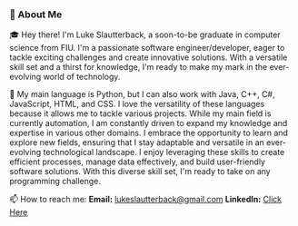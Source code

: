 ### 🚀 About Me

🎓 Hey there! I'm Luke Slautterback, a soon-to-be graduate in computer science from FIU. I'm a passionate software engineer/developer, eager to tackle exciting challenges and create innovative solutions. With a versatile skill set and a thirst for knowledge, I'm ready to make my mark in the ever-evolving world of technology.

💬 My main language is Python, but I can also work with Java, C++, C#, JavaScript, HTML, and CSS. I love the versatility of these languages because it allows me to tackle various projects. While my main field is currently automation, I am constantly driven to expand my knowledge and expertise in various other domains. I embrace the opportunity to learn and explore new fields, ensuring that I stay adaptable and versatile in an ever-evolving technological landscape. I enjoy leveraging these skills to create efficient processes, manage data effectively, and build user-friendly software solutions. With this diverse skill set, I'm ready to take on any programming challenge.

📫 How to reach me: **Email:** lukeslautterback@gmail.com **LinkedIn:** [Click Here](https://www.linkedin.com/in/luke-slautterback-713728233/)
